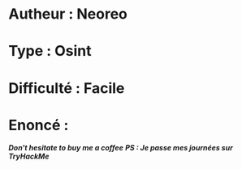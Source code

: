 # Autheur : Neoreo
# Type : Osint
# Difficulté : Facile

# Enoncé : 


***Don't hesitate to buy me a coffee***
***PS : Je passe mes journées sur TryHackMe***


